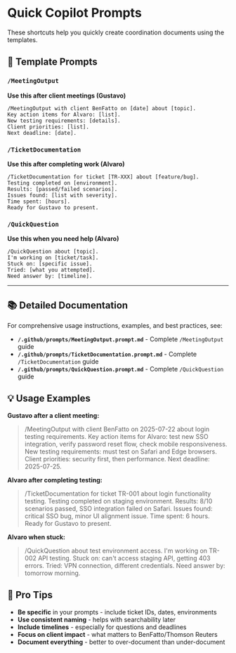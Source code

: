 # Quick Copilot Prompts

These shortcuts help you quickly create coordination documents using the templates.

## 📝 Template Prompts

### `/MeetingOutput`
**Use this after client meetings (Gustavo)**
```
/MeetingOutput with client BenFatto on [date] about [topic]. 
Key action items for Alvaro: [list]. 
New testing requirements: [details].
Client priorities: [list].
Next deadline: [date].
```

### `/TicketDocumentation` 
**Use this after completing work (Alvaro)**
```
/TicketDocumentation for ticket [TR-XXX] about [feature/bug].
Testing completed on [environment].
Results: [passed/failed scenarios].
Issues found: [list with severity].
Time spent: [hours].
Ready for Gustavo to present.
```

### `/QuickQuestion`
**Use this when you need help (Alvaro)**
```
/QuickQuestion about [topic].
I'm working on [ticket/task].
Stuck on: [specific issue].
Tried: [what you attempted].
Need answer by: [timeline].
```

---

## 📚 Detailed Documentation

For comprehensive usage instructions, examples, and best practices, see:
- **`/.github/prompts/MeetingOutput.prompt.md`** - Complete `/MeetingOutput` guide
- **`/.github/prompts/TicketDocumentation.prompt.md`** - Complete `/TicketDocumentation` guide  
- **`/.github/prompts/QuickQuestion.prompt.md`** - Complete `/QuickQuestion` guide

## 💡 Usage Examples

**Gustavo after a client meeting:**
> /MeetingOutput with client BenFatto on 2025-07-22 about login testing requirements. Key action items for Alvaro: test new SSO integration, verify password reset flow, check mobile responsiveness. New testing requirements: must test on Safari and Edge browsers. Client priorities: security first, then performance. Next deadline: 2025-07-25.

**Alvaro after completing testing:**
> /TicketDocumentation for ticket TR-001 about login functionality testing. Testing completed on staging environment. Results: 8/10 scenarios passed, SSO integration failed on Safari. Issues found: critical SSO bug, minor UI alignment issue. Time spent: 6 hours. Ready for Gustavo to present.

**Alvaro when stuck:**
> /QuickQuestion about test environment access. I'm working on TR-002 API testing. Stuck on: can't access staging API, getting 403 errors. Tried: VPN connection, different credentials. Need answer by: tomorrow morning.

## 🎯 Pro Tips

- **Be specific** in your prompts - include ticket IDs, dates, environments
- **Use consistent naming** - helps with searchability later
- **Include timelines** - especially for questions and deadlines
- **Focus on client impact** - what matters to BenFatto/Thomson Reuters
- **Document everything** - better to over-document than under-document
